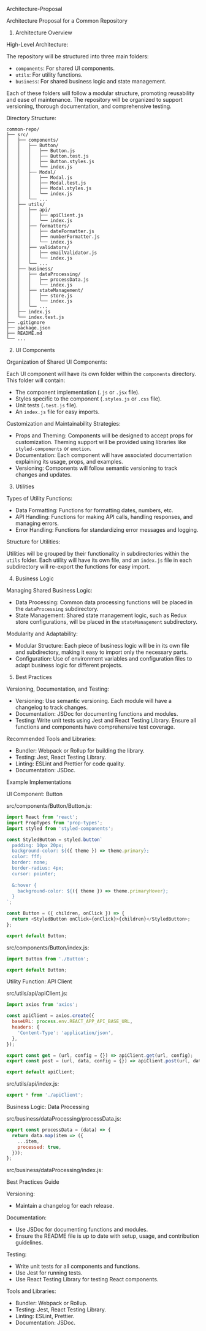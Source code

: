  Architecture-Proposal

Architecture Proposal for a Common Repository



1. Architecture Overview

High-Level Architecture:

The repository will be structured into three main folders:
- `components`: For shared UI components.
- `utils`: For utility functions.
- `business`: For shared business logic and state management.

Each of these folders will follow a modular structure, promoting reusability and ease of maintenance. The repository will be organized to support versioning, thorough documentation, and comprehensive testing.

Directory Structure:

```
common-repo/
├── src/
│   ├── components/
│   │   ├── Button/
│   │   │   ├── Button.js
│   │   │   ├── Button.test.js
│   │   │   ├── Button.styles.js
│   │   │   └── index.js
│   │   ├── Modal/
│   │   │   ├── Modal.js
│   │   │   ├── Modal.test.js
│   │   │   ├── Modal.styles.js
│   │   │   └── index.js
│   │   └── ...
│   ├── utils/
│   │   ├── api/
│   │   │   ├── apiClient.js
│   │   │   └── index.js
│   │   ├── formatters/
│   │   │   ├── dateFormatter.js
│   │   │   ├── numberFormatter.js
│   │   │   └── index.js
│   │   ├── validators/
│   │   │   ├── emailValidator.js
│   │   │   └── index.js
│   │   └── ...
│   ├── business/
│   │   ├── dataProcessing/
│   │   │   ├── processData.js
│   │   │   └── index.js
│   │   ├── stateManagement/
│   │   │   ├── store.js
│   │   │   └── index.js
│   │   └── ...
│   ├── index.js
│   └── index.test.js
├── .gitignore
├── package.json
├── README.md
└── ...

```

2. UI Components

Organization of Shared UI Components:

Each UI component will have its own folder within the `components` directory. This folder will contain:
- The component implementation (`.js` or `.jsx` file).
- Styles specific to the component (`.styles.js` or `.css` file).
- Unit tests (`.test.js` file).
- An `index.js` file for easy imports.

Customization and Maintainability Strategies:

- Props and Theming: Components will be designed to accept props for customization. Theming support will be provided using libraries like `styled-components` or `emotion`.
- Documentation: Each component will have associated documentation explaining its usage, props, and examples.
- Versioning: Components will follow semantic versioning to track changes and updates.

3. Utilities

Types of Utility Functions:

- Data Formatting: Functions for formatting dates, numbers, etc.
- API Handling: Functions for making API calls, handling responses, and managing errors.
- Error Handling: Functions for standardizing error messages and logging.

Structure for Utilities:

Utilities will be grouped by their functionality in subdirectories within the `utils` folder. Each utility will have its own file, and an `index.js` file in each subdirectory will re-export the functions for easy import.

4. Business Logic

Managing Shared Business Logic:

- Data Processing: Common data processing functions will be placed in the `dataProcessing` subdirectory.
- State Management: Shared state management logic, such as Redux store configurations, will be placed in the `stateManagement` subdirectory.

Modularity and Adaptability:

- Modular Structure: Each piece of business logic will be in its own file and subdirectory, making it easy to import only the necessary parts.
- Configuration: Use of environment variables and configuration files to adapt business logic for different projects.

5. Best Practices

Versioning, Documentation, and Testing:

- Versioning: Use semantic versioning. Each module will have a changelog to track changes.
- Documentation: JSDoc for documenting functions and modules.
- Testing: Write unit tests using Jest and React Testing Library. Ensure all functions and components have comprehensive test coverage.

Recommended Tools and Libraries:

- Bundler: Webpack or Rollup for building the library.
- Testing: Jest, React Testing Library.
- Linting: ESLint and Prettier for code quality.
- Documentation: JSDoc.

 Example Implementations

 UI Component: Button

src/components/Button/Button.js:

```javascript
import React from 'react';
import PropTypes from 'prop-types';
import styled from 'styled-components';

const StyledButton = styled.button`
  padding: 10px 20px;
  background-color: ${({ theme }) => theme.primary};
  color: fff;
  border: none;
  border-radius: 4px;
  cursor: pointer;
  
  &:hover {
    background-color: ${({ theme }) => theme.primaryHover};
  }
`;

const Button = ({ children, onClick }) => {
  return <StyledButton onClick={onClick}>{children}</StyledButton>;
};

export default Button;
```

src/components/Button/index.js:

```javascript
import Button from './Button';

export default Button;
```

 Utility Function: API Client

src/utils/api/apiClient.js:

```javascript
import axios from 'axios';

const apiClient = axios.create({
  baseURL: process.env.REACT_APP_API_BASE_URL,
  headers: {
    'Content-Type': 'application/json',
  },
});

export const get = (url, config = {}) => apiClient.get(url, config);
export const post = (url, data, config = {}) => apiClient.post(url, data, config);

export default apiClient;
```

src/utils/api/index.js:

```javascript
export * from './apiClient';
```

Business Logic: Data Processing

src/business/dataProcessing/processData.js:

```javascript
export const processData = (data) => {
  return data.map(item => ({
    ...item,
    processed: true,
  }));
};
```

src/business/dataProcessing/index.js:

 Best Practices Guide

Versioning:
- Maintain a changelog for each release.

Documentation:
- Use JSDoc for documenting functions and modules.
- Ensure the README file is up to date with setup, usage, and contribution guidelines.

Testing:
- Write unit tests for all components and functions.
- Use Jest for running tests.
- Use React Testing Library for testing React components.

Tools and Libraries:
- Bundler: Webpack or Rollup.
- Testing: Jest, React Testing Library.
- Linting: ESLint, Prettier.
- Documentation: JSDoc.


